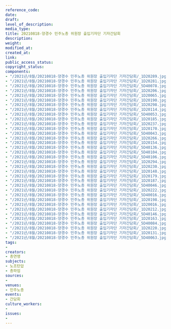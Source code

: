```yaml
---
reference_code: 
date: 
draft: 
level_of_description: 
media_type: 
title: 20210818-양경수 민주노총 위원장 출입기자단 기자간담회
description: 
weight: 
modified_at: 
created_at: 
link: 
public_access_status: 
copyright_status: 
components:
- "/2021년/8월/20210818-양경수 민주노총 위원장 출입기자단 기자간담회/_1D20289.jpg"
- "/2021년/8월/20210818-양경수 민주노총 위원장 출입기자단 기자간담회/_1D20281.jpg"
- "/2021년/8월/20210818-양경수 민주노총 위원장 출입기자단 기자간담회/_5D40078.jpg"
- "/2021년/8월/20210818-양경수 민주노총 위원장 출입기자단 기자간담회/_1D20206.jpg"
- "/2021년/8월/20210818-양경수 민주노총 위원장 출입기자단 기자간담회/_1D20065.jpg"
- "/2021년/8월/20210818-양경수 민주노총 위원장 출입기자단 기자간담회/_1D20190.jpg"
- "/2021년/8월/20210818-양경수 민주노총 위원장 출입기자단 기자간담회/_1D20298.jpg"
- "/2021년/8월/20210818-양경수 민주노총 위원장 출입기자단 기자간담회/_1D20114.jpg"
- "/2021년/8월/20210818-양경수 민주노총 위원장 출입기자단 기자간담회/_5D40053.jpg"
- "/2021년/8월/20210818-양경수 민주노총 위원장 출입기자단 기자간담회/_1D20185.jpg"
- "/2021년/8월/20210818-양경수 민주노총 위원장 출입기자단 기자간담회/_1D20237.jpg"
- "/2021년/8월/20210818-양경수 민주노총 위원장 출입기자단 기자간담회/_1D20170.jpg"
- "/2021년/8월/20210818-양경수 민주노총 위원장 출입기자단 기자간담회/_5D40043.jpg"
- "/2021년/8월/20210818-양경수 민주노총 위원장 출입기자단 기자간담회/_1D20266.jpg"
- "/2021년/8월/20210818-양경수 민주노총 위원장 출입기자단 기자간담회/_1D20154.jpg"
- "/2021년/8월/20210818-양경수 민주노총 위원장 출입기자단 기자간담회/_5D40136.jpg"
- "/2021년/8월/20210818-양경수 민주노총 위원장 출입기자단 기자간담회/_5D40104.jpg"
- "/2021년/8월/20210818-양경수 민주노총 위원장 출입기자단 기자간담회/_5D40106.jpg"
- "/2021년/8월/20210818-양경수 민주노총 위원장 출입기자단 기자간담회/_1D20294.jpg"
- "/2021년/8월/20210818-양경수 민주노총 위원장 출입기자단 기자간담회/_1D20230.jpg"
- "/2021년/8월/20210818-양경수 민주노총 위원장 출입기자단 기자간담회/_1D20148.jpg"
- "/2021년/8월/20210818-양경수 민주노총 위원장 출입기자단 기자간담회/_1D20179.jpg"
- "/2021년/8월/20210818-양경수 민주노총 위원장 출입기자단 기자간담회/_1D20187.jpg"
- "/2021년/8월/20210818-양경수 민주노총 위원장 출입기자단 기자간담회/_5D40046.jpg"
- "/2021년/8월/20210818-양경수 민주노총 위원장 출입기자단 기자간담회/_1D20222.jpg"
- "/2021년/8월/20210818-양경수 민주노총 위원장 출입기자단 기자간담회/_5D40016.jpg"
- "/2021년/8월/20210818-양경수 민주노총 위원장 출입기자단 기자간담회/_1D20198.jpg"
- "/2021년/8월/20210818-양경수 민주노총 위원장 출입기자단 기자간담회/_1D20016.jpg"
- "/2021년/8월/20210818-양경수 민주노총 위원장 출입기자단 기자간담회/_1D20212.jpg"
- "/2021년/8월/20210818-양경수 민주노총 위원장 출입기자단 기자간담회/_5D40146.jpg"
- "/2021년/8월/20210818-양경수 민주노총 위원장 출입기자단 기자간담회/_1D20163.jpg"
- "/2021년/8월/20210818-양경수 민주노총 위원장 출입기자단 기자간담회/_5D40084.jpg"
- "/2021년/8월/20210818-양경수 민주노총 위원장 출입기자단 기자간담회/_1D20220.jpg"
- "/2021년/8월/20210818-양경수 민주노총 위원장 출입기자단 기자간담회/_1D20131.jpg"
- "/2021년/8월/20210818-양경수 민주노총 위원장 출입기자단 기자간담회/_5D40063.jpg"
tags:
- 
creators:
- 총연맹
subjects:
- 노조탄압
- 총파업
sources:
- 
venues:
- 민주노총
events:
- 간담회
culture_workers:
- 
issues:
- 
---
```

